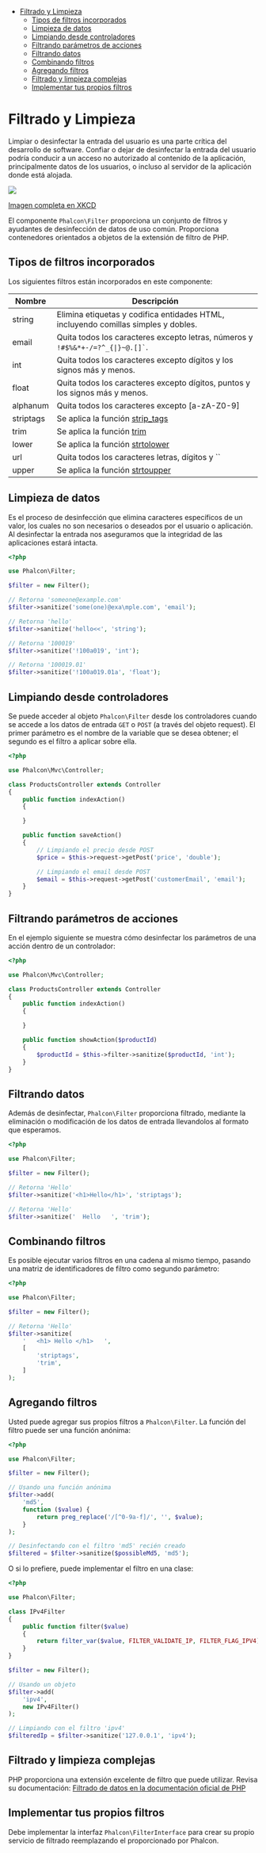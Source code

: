 <div class='article-menu'>
  <ul>
    <li>
      <a href="#overview">Filtrado y Limpieza</a> <ul>
        <li>
          <a href="#types">Tipos de filtros incorporados</a>
        </li>
        <li>
          <a href="#sanitizing">Limpieza de datos</a>
        </li>
        <li>
          <a href="#sanitizing-from-controllers">Limpiando desde controladores</a>
        </li>
        <li>
          <a href="#filtering-action-parameters">Filtrando parámetros de acciones</a>
        </li>
        <li>
          <a href="#filtering-data">Filtrando datos</a>
        </li>
        <li>
          <a href="#combining-filters">Combinando filtros</a>
        </li>
        <li>
          <a href="#adding-filters">Agregando filtros</a>
        </li>
        <li>
          <a href="#complex-sanitization-filtering">Filtrado y limpieza complejas</a>
        </li>
        <li>
          <a href="#custom">Implementar tus propios filtros</a>
        </li>
      </ul>
    </li>
  </ul>
</div>

<a name='overview'></a>

# Filtrado y Limpieza

Limpiar o desinfectar la entrada del usuario es una parte crítica del desarrollo de software. Confiar o dejar de desinfectar la entrada del usuario podría conducir a un acceso no autorizado al contenido de la aplicación, principalmente datos de los usuarios, o incluso al servidor de la aplicación donde está alojada.

![](/images/content/filter-sql.png)

[Imagen completa en XKCD](http://xkcd.com/327)

El componente `Phalcon\Filter` proporciona un conjunto de filtros y ayudantes de desinfección de datos de uso común. Proporciona contenedores orientados a objetos de la extensión de filtro de PHP.

<a name='types'></a>

## Tipos de filtros incorporados

Los siguientes filtros están incorporados en este componente:

| Nombre    | Descripción                                                                                     |
| --------- | ----------------------------------------------------------------------------------------------- |
| string    | Elimina etiquetas y codifica entidades HTML, incluyendo comillas simples y dobles.              |
| email     | Quita todos los caracteres excepto letras, números y `` !#$%&*+-/=?^_{\|}~@.[]` ``.        |
| int       | Quita todos los caracteres excepto dígitos y los signos más y menos.                            |
| float     | Quita todos los caracteres excepto dígitos, puntos y los signos más y menos.                    |
| alphanum  | Quita todos los caracteres excepto [a-zA-Z0-9]                                                  |
| striptags | Se aplica la función [strip_tags](http://www.php.net/manual/en/function.strip-tags.php)         |
| trim      | Se aplica la función [trim](http://www.php.net/manual/en/function.trim.php)                     |
| lower     | Se aplica la función [strtolower](http://www.php.net/manual/en/function.strtolower.php)         |
| url       | Quita todos los caracteres letras, dígitos y `` |$-_.+!*'(),{}[]<>#%";/?:@&=.^~\\` `` |
| upper     | Se aplica la función [strtoupper](http://www.php.net/manual/en/function.strtoupper.php)         |

<a name='sanitizing'></a>

## Limpieza de datos

Es el proceso de desinfección que elimina caracteres específicos de un valor, los cuales no son necesarios o deseados por el usuario o aplicación. Al desinfectar la entrada nos aseguramos que la integridad de las aplicaciones estará intacta.

```php
<?php

use Phalcon\Filter;

$filter = new Filter();

// Retorna 'someone@example.com'
$filter->sanitize('some(one)@exa\mple.com', 'email');

// Retorna 'hello'
$filter->sanitize('hello<<', 'string');

// Retorna '100019'
$filter->sanitize('!100a019', 'int');

// Retorna '100019.01'
$filter->sanitize('!100a019.01a', 'float');
```

<a name='sanitizing-from-controllers'></a>

## Limpiando desde controladores

Se puede acceder al objeto `Phalcon\Filter` desde los controladores cuando se accede a los datos de entrada `GET` o `POST` (a través del objeto request). El primer parámetro es el nombre de la variable que se desea obtener; el segundo es el filtro a aplicar sobre ella.

```php
<?php

use Phalcon\Mvc\Controller;

class ProductsController extends Controller
{
    public function indexAction()
    {

    }

    public function saveAction()
    {
        // Limpiando el precio desde POST
        $price = $this->request->getPost('price', 'double');

        // Limpiando el email desde POST
        $email = $this->request->getPost('customerEmail', 'email');
    }
}
```

<a name='filtering-action-parameters'></a>

## Filtrando parámetros de acciones

En el ejemplo siguiente se muestra cómo desinfectar los parámetros de una acción dentro de un controlador:

```php
<?php

use Phalcon\Mvc\Controller;

class ProductsController extends Controller
{
    public function indexAction()
    {

    }

    public function showAction($productId)
    {
        $productId = $this->filter->sanitize($productId, 'int');
    }
}
```

<a name='filtering-data'></a>

## Filtrando datos

Además de desinfectar, `Phalcon\Filter` proporciona filtrado, mediante la eliminación o modificación de los datos de entrada llevandolos al formato que esperamos.

```php
<?php

use Phalcon\Filter;

$filter = new Filter();

// Retorna 'Hello'
$filter->sanitize('<h1>Hello</h1>', 'striptags');

// Retorna 'Hello'
$filter->sanitize('  Hello   ', 'trim');
```

<a name='combining-filters'></a>

## Combinando filtros

Es posible ejecutar varios filtros en una cadena al mismo tiempo, pasando una matriz de identificadores de filtro como segundo parámetro:

```php
<?php

use Phalcon\Filter;

$filter = new Filter();

// Retorna 'Hello'
$filter->sanitize(
    '   <h1> Hello </h1>   ',
    [
        'striptags',
        'trim',
    ]
);
```

<a name='adding-filters'></a>

## Agregando filtros

Usted puede agregar sus propios filtros a `Phalcon\Filter`. La función del filtro puede ser una función anónima:

```php
<?php

use Phalcon\Filter;

$filter = new Filter();

// Usando una función anónima
$filter->add(
    'md5',
    function ($value) {
        return preg_replace('/[^0-9a-f]/', '', $value);
    }
);

// Desinfectando con el filtro 'md5' recién creado
$filtered = $filter->sanitize($possibleMd5, 'md5');
```

O si lo prefiere, puede implementar el filtro en una clase:

```php
<?php

use Phalcon\Filter;

class IPv4Filter
{
    public function filter($value)
    {
        return filter_var($value, FILTER_VALIDATE_IP, FILTER_FLAG_IPV4);
    }
}

$filter = new Filter();

// Usando un objeto
$filter->add(
    'ipv4',
    new IPv4Filter()
);

// Limpiando con el filtro 'ipv4'
$filteredIp = $filter->sanitize('127.0.0.1', 'ipv4');
```

<a name='complex-sanitization-filtering'></a>

## Filtrado y limpieza complejas

PHP proporciona una extensión excelente de filtro que puede utilizar. Revisa su documentación: [Filtrado de datos en la documentación oficial de PHP](http://www.php.net/manual/en/book.filter.php)

<a name='custom'></a>

## Implementar tus propios filtros

Debe implementar la interfaz `Phalcon\FilterInterface` para crear su propio servicio de filtrado reemplazando el proporcionado por Phalcon.